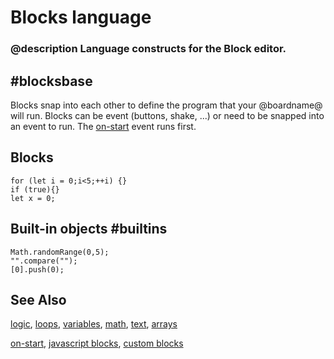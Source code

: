 # Blocks language

### @description Language constructs for the Block editor.

## #blocksbase
Blocks snap into each other to define the program that your @boardname@ will run.
Blocks can be event (buttons, shake, ...) or need to be snapped into an event to run.
The [on-start](/blocks/on-start) event runs first.

## Blocks

```namespaces
for (let i = 0;i<5;++i) {}
if (true){}
let x = 0;
```

## Built-in objects #builtins

```namespaces
Math.randomRange(0,5);
"".compare("");
[0].push(0);
```

## See Also

[logic](/blocks/logic), [loops](/blocks/loops), [variables](/blocks/variables),
[math](/reference/math), [text](/reference/text), [arrays](/reference/arrays)

[on-start](/blocks/on-start), [javascript blocks](/blocks/javascript-blocks), [custom blocks](blocks/custom)
